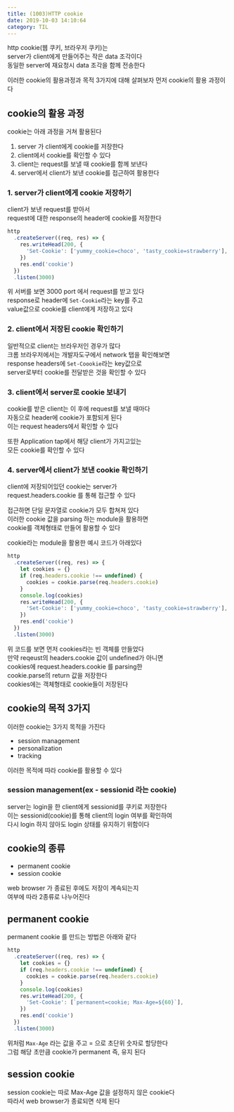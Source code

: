 ```yaml
---
title: (1003)HTTP cookie
date: 2019-10-03 14:10:64
category: TIL
---
```


http cookie(웹 쿠키, 브라우저 쿠키)는  
server가 client에게 만들어주는 작은 data 조각이다  
동일한 server에 재요청시 data 조각을 함께 전송한다

이러한 cookie의 활용과정과 목적 3가지에 대해 살펴보자
먼저 cookie의 활용 과정이다

## cookie의 활용 과정

cookie는 아래 과정을 거쳐 활용된다

1. server 가 client에게 cookie를 저장한다
2. client에서 cookie를 확인할 수 있다
3. client는 request를 보낼 때 cookie를 함께 보낸다
4. server에서 client가 보낸 cookie를 접근하여 활용한다

### 1. server가 client에게 cookie 저장하기

client가 보낸 request를 받아서  
request에 대한 response의 header에 cookie를 저장한다

```js
http
  .createServer((req, res) => {
    res.writeHead(200, {
      'Set-Cookie': ['yummy_cookie=choco', 'tasty_cookie=strawberry'],
    })
    res.end('cookie')
  })
  .listen(3000)
```

위 서버를 보면 3000 port 에서 request를 받고 있다  
response로 header에 `Set-Cookie`라는 key를 주고  
value값으로 cookie를 client에게 저장하고 있다

### 2. client에서 저장된 cookie 확인하기

일반적으로 client는 브라우저인 경우가 많다  
크롬 브라우저에서는 개발자도구에서 network 탭을 확인해보면  
response headers에 `Set-Coookie`라는 key값으로  
server로부터 cookie를 전달받은 것을 확인할 수 있다

### 3. client에서 server로 cookie 보내기

cookie를 받은 client는 이 후에 request를 보낼 때마다  
자동으로 header에 cookie가 포함되게 된다  
이는 request headers에서 확인할 수 있다

또한 Application tap에서 해당 client가 가지고있는  
모든 cookie를 확인할 수 있다

### 4. server에서 client가 보낸 cookie 확인하기

client에 저장되어있던 cookie는 server가  
request.headers.cookie 를 통해 접근할 수 있다

접근하면 단일 문자열로 cookie가 모두 합쳐져 있다  
이러한 cookie 값을 parsing 하는 module을 활용하면  
cookie를 객체형태로 만들어 활용할 수 있다

cookie라는 module을 활용한 예시 코드가 아래있다

```js
http
  .createServer((req, res) => {
    let cookies = {}
    if (req.headers.cookie !== undefined) {
      cookies = cookie.parse(req.headers.cookie)
    }
    console.log(cookies)
    res.writeHead(200, {
      'Set-Cookie': ['yummy_cookie=choco', 'tasty_cookie=strawberry'],
    })
    res.end('cookie')
  })
  .listen(3000)
```

위 코드를 보면 먼저 cookies라는 빈 객체를 만들었다  
만약 reqeust의 headers.cookie 값이 undefined가 아니면  
cookies에 request.headers.cookie 를 parsing한  
cookie.parse의 return 값을 저장한다  
cookies에는 객체형태로 cookie들이 저장된다

## cookie의 목적 3가지

이러한 cookie는 3가지 목적을 가진다

- session management
- personalization
- tracking

이러한 목적에 따라 cookie를 활용할 수 있다

### session management(ex - sessionid 라는 cookie)

server는 login을 한 client에게 sessionid를 쿠키로 저장한다  
이는 sessionid(cookie)를 통해 client의 login 여부를 확인하여  
다시 login 하지 않아도 login 상태를 유지하기 위함이다

## cookie의 종류

- permanent cookie
- session cookie

web browser 가 종료된 후에도 저장이 계속되는지  
여부에 따라 2종류로 나누어진다

## permanent cookie

permanent cookie 를 만드는 방법은 아래와 같다

```js
http
  .createServer((req, res) => {
    let cookies = {}
    if (req.headers.cookie !== undefined) {
      cookies = cookie.parse(req.headers.cookie)
    }
    console.log(cookies)
    res.writeHead(200, {
      'Set-Cookie': [`permanent=cookie; Max-Age=${60}`],
    })
    res.end('cookie')
  })
  .listen(3000)
```

위처럼 `Max-Age` 라는 값을 주고 = 으로 초단위 숫자로 할당한다  
그럼 해당 초만큼 cookie가 permanent 즉, 유지 된다

## session cookie

session cookie는 따로 Max-Age 값을 설정하지 않은 cookie다  
따라서 web browser가 종료되면 삭제 된다
